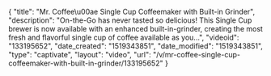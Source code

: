 {
    "title": "Mr. Coffee\u00ae Single Cup Coffeemaker with Built-in Grinder",
    "description": "On-the-Go has never tasted so delicious! This Single Cup brewer is now available with an enhanced built-in-grinder, creating the most fresh and flavorful single cup of coffee available as you...",
    "videoid": "133195652",
    "date_created": "1519343851",
    "date_modified": "1519343851",
    "type": "captivate",
    "layout": "video",
    "url": "\/v\/mr-coffee-single-cup-coffeemaker-with-built-in-grinder\/133195652"
}